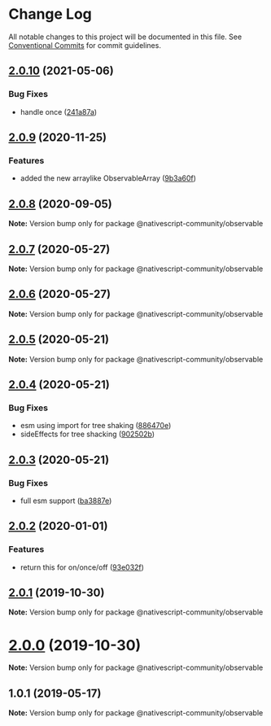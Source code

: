 # Change Log

All notable changes to this project will be documented in this file.
See [Conventional Commits](https://conventionalcommits.org) for commit guidelines.

## [2.0.10](http://github.com/Akylas/@nativescript-community/observable/compare/v2.0.9...v2.0.10) (2021-05-06)


### Bug Fixes

* handle once ([241a87a](http://github.com/Akylas/@nativescript-community/observable/commit/241a87a9e9e491de9553406157b7240308e97afc))





## [2.0.9](http://github.com/Akylas/@nativescript-community/observable/compare/v2.0.8...v2.0.9) (2020-11-25)


### Features

* added the new arraylike ObservableArray ([9b3a60f](http://github.com/Akylas/@nativescript-community/observable/commit/9b3a60f691c788b970c81a3346a34a4217659800))





## [2.0.8](http://github.com/Akylas/@nativescript-community/observable/compare/v2.0.7...v2.0.8) (2020-09-05)

**Note:** Version bump only for package @nativescript-community/observable





## [2.0.7](https://github.com/nativescript-community/observable/compare/v2.0.6...v2.0.7) (2020-05-27)

**Note:** Version bump only for package @nativescript-community/observable





## [2.0.6](https://github.com/nativescript-community/observable/compare/v2.0.5...v2.0.6) (2020-05-27)

**Note:** Version bump only for package @nativescript-community/observable





## [2.0.5](https://github.com/nativescript-community/observable/compare/v2.0.4...v2.0.5) (2020-05-21)

**Note:** Version bump only for package @nativescript-community/observable





## [2.0.4](https://github.com/nativescript-community/observable/compare/v2.0.3...v2.0.4) (2020-05-21)


### Bug Fixes

* esm using import for tree shaking ([886470e](https://github.com/nativescript-community/observable/commit/886470e0888df68757d43833023cd4987fcd4af6))
* sideEffects for tree shacking ([902502b](https://github.com/nativescript-community/observable/commit/902502ba606d3d0bd53314c312e9f376ed63664b))





## [2.0.3](https://github.com/nativescript-community/observable/compare/v2.0.2...v2.0.3) (2020-05-21)


### Bug Fixes

* full esm support ([ba3887e](https://github.com/nativescript-community/observable/commit/ba3887edf19bbe1b9b8e9e8f3bb5c65c57a6e746))





## [2.0.2](https://github.com/nativescript-community/observable/compare/v2.0.1...v2.0.2) (2020-01-01)


### Features

* return this for on/once/off ([93e032f](https://github.com/nativescript-community/observable/commit/93e032f194c4b93e6a547e2df47191b6783f3bb7))





## [2.0.1](https://github.com/nativescript-community/observable/compare/v2.0.0...v2.0.1) (2019-10-30)

**Note:** Version bump only for package @nativescript-community/observable





# [2.0.0](https://github.com/nativescript-community/observable/compare/v1.0.1...v2.0.0) (2019-10-30)

**Note:** Version bump only for package @nativescript-community/observable





## 1.0.1 (2019-05-17)

**Note:** Version bump only for package @nativescript-community/observable
